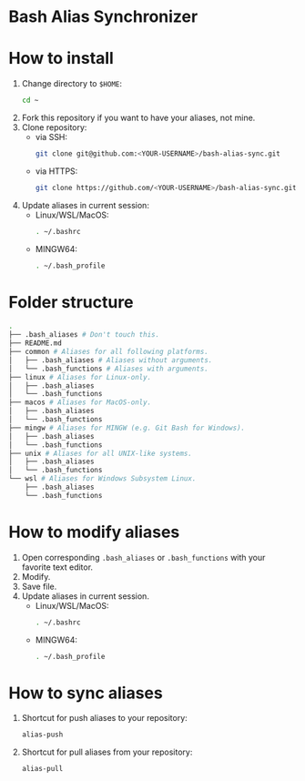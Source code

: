 Bash Alias Synchronizer
===

# How to install
1. Change directory to `$HOME`:
   ```bash
   cd ~
   ```
2. Fork this repository if you want to have your aliases, not mine.
3. Clone repository:
   - via SSH:
     ```bash
     git clone git@github.com:<YOUR-USERNAME>/bash-alias-sync.git
     ```
   - via HTTPS:
     ```bash
     git clone https://github.com/<YOUR-USERNAME>/bash-alias-sync.git
     ```
4. Update aliases in current session:
   - Linux/WSL/MacOS:
     ```bash
     . ~/.bashrc
     ```
   - MINGW64:
     ```bash
     . ~/.bash_profile
     ```
# Folder structure
```bash
.
├── .bash_aliases # Don't touch this.
├── README.md
├── common # Aliases for all following platforms.
│   ├── .bash_aliases # Aliases without arguments.
│   └── .bash_functions # Aliases with arguments.
├── linux # Aliases for Linux-only.
│   ├── .bash_aliases
│   └── .bash_functions
├── macos # Aliases for MacOS-only.
│   ├── .bash_aliases
│   └── .bash_functions
├── mingw # Aliases for MINGW (e.g. Git Bash for Windows).
│   ├── .bash_aliases
│   └── .bash_functions
├── unix # Aliases for all UNIX-like systems.
│   ├── .bash_aliases
│   └── .bash_functions
└── wsl # Aliases for Windows Subsystem Linux.
    ├── .bash_aliases
    └── .bash_functions
```

# How to modify aliases
1. Open corresponding `.bash_aliases` or `.bash_functions` with your favorite text editor.
2. Modify.
3. Save file.
4. Update aliases in current session.
   - Linux/WSL/MacOS:
     ```bash
     . ~/.bashrc
     ```
   - MINGW64:
     ```bash
     . ~/.bash_profile
     ```

# How to sync aliases
1. Shortcut for push aliases to your repository:
   ```bash
   alias-push
   ```
2. Shortcut for pull aliases from your repository:
   ```bash
   alias-pull
   ```

